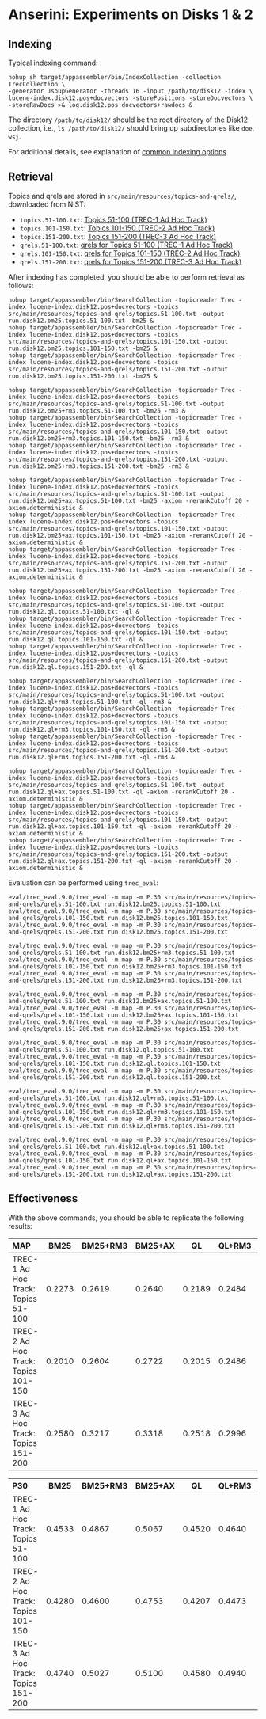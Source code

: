 # Anserini: Experiments on Disks 1 &amp; 2

## Indexing

Typical indexing command:

```
nohup sh target/appassembler/bin/IndexCollection -collection TrecCollection \
-generator JsoupGenerator -threads 16 -input /path/to/disk12 -index \
lucene-index.disk12.pos+docvectors -storePositions -storeDocvectors \
-storeRawDocs >& log.disk12.pos+docvectors+rawdocs &
```

The directory `/path/to/disk12/` should be the root directory of the Disk12 collection, i.e., `ls /path/to/disk12/` should bring up subdirectories like `doe`, `wsj`.

For additional details, see explanation of [common indexing options](common-indexing-options.md).

## Retrieval

Topics and qrels are stored in `src/main/resources/topics-and-qrels/`, downloaded from NIST:

+ `topics.51-100.txt`: [Topics 51-100 (TREC-1 Ad Hoc Track)](http://trec.nist.gov/data/topics_eng/topics.51-100.gz)
+ `topics.101-150.txt`: [Topics 101-150 (TREC-2 Ad Hoc Track)](http://trec.nist.gov/data/topics_eng/topics.101-150.gz)
+ `topics.151-200.txt`: [Topics 151-200 (TREC-3 Ad Hoc Track)](http://trec.nist.gov/data/topics_eng/topics.151-200.gz)
+ `qrels.51-100.txt`: [qrels for Topics 51-100 (TREC-1 Ad Hoc Track)](http://trec.nist.gov/data/qrels_eng/qrels.51-100.disk1.disk2.parts1-5.tar.gz)
+ `qrels.101-150.txt`: [qrels for Topics 101-150 (TREC-2 Ad Hoc Track)](http://trec.nist.gov/data/qrels_eng/qrels.101-150.disk1.disk2.parts1-5.tar.gz)
+ `qrels.151-200.txt`: [qrels for Topics 151-200 (TREC-3 Ad Hoc Track)](http://trec.nist.gov/data/qrels_eng/qrels.151-200.201-250.disks1-3.all.tar.gz)

After indexing has completed, you should be able to perform retrieval as follows:

```
nohup target/appassembler/bin/SearchCollection -topicreader Trec -index lucene-index.disk12.pos+docvectors -topics src/main/resources/topics-and-qrels/topics.51-100.txt -output run.disk12.bm25.topics.51-100.txt -bm25 &
nohup target/appassembler/bin/SearchCollection -topicreader Trec -index lucene-index.disk12.pos+docvectors -topics src/main/resources/topics-and-qrels/topics.101-150.txt -output run.disk12.bm25.topics.101-150.txt -bm25 &
nohup target/appassembler/bin/SearchCollection -topicreader Trec -index lucene-index.disk12.pos+docvectors -topics src/main/resources/topics-and-qrels/topics.151-200.txt -output run.disk12.bm25.topics.151-200.txt -bm25 &

nohup target/appassembler/bin/SearchCollection -topicreader Trec -index lucene-index.disk12.pos+docvectors -topics src/main/resources/topics-and-qrels/topics.51-100.txt -output run.disk12.bm25+rm3.topics.51-100.txt -bm25 -rm3 &
nohup target/appassembler/bin/SearchCollection -topicreader Trec -index lucene-index.disk12.pos+docvectors -topics src/main/resources/topics-and-qrels/topics.101-150.txt -output run.disk12.bm25+rm3.topics.101-150.txt -bm25 -rm3 &
nohup target/appassembler/bin/SearchCollection -topicreader Trec -index lucene-index.disk12.pos+docvectors -topics src/main/resources/topics-and-qrels/topics.151-200.txt -output run.disk12.bm25+rm3.topics.151-200.txt -bm25 -rm3 &

nohup target/appassembler/bin/SearchCollection -topicreader Trec -index lucene-index.disk12.pos+docvectors -topics src/main/resources/topics-and-qrels/topics.51-100.txt -output run.disk12.bm25+ax.topics.51-100.txt -bm25 -axiom -rerankCutoff 20 -axiom.deterministic &
nohup target/appassembler/bin/SearchCollection -topicreader Trec -index lucene-index.disk12.pos+docvectors -topics src/main/resources/topics-and-qrels/topics.101-150.txt -output run.disk12.bm25+ax.topics.101-150.txt -bm25 -axiom -rerankCutoff 20 -axiom.deterministic &
nohup target/appassembler/bin/SearchCollection -topicreader Trec -index lucene-index.disk12.pos+docvectors -topics src/main/resources/topics-and-qrels/topics.151-200.txt -output run.disk12.bm25+ax.topics.151-200.txt -bm25 -axiom -rerankCutoff 20 -axiom.deterministic &

nohup target/appassembler/bin/SearchCollection -topicreader Trec -index lucene-index.disk12.pos+docvectors -topics src/main/resources/topics-and-qrels/topics.51-100.txt -output run.disk12.ql.topics.51-100.txt -ql &
nohup target/appassembler/bin/SearchCollection -topicreader Trec -index lucene-index.disk12.pos+docvectors -topics src/main/resources/topics-and-qrels/topics.101-150.txt -output run.disk12.ql.topics.101-150.txt -ql &
nohup target/appassembler/bin/SearchCollection -topicreader Trec -index lucene-index.disk12.pos+docvectors -topics src/main/resources/topics-and-qrels/topics.151-200.txt -output run.disk12.ql.topics.151-200.txt -ql &

nohup target/appassembler/bin/SearchCollection -topicreader Trec -index lucene-index.disk12.pos+docvectors -topics src/main/resources/topics-and-qrels/topics.51-100.txt -output run.disk12.ql+rm3.topics.51-100.txt -ql -rm3 &
nohup target/appassembler/bin/SearchCollection -topicreader Trec -index lucene-index.disk12.pos+docvectors -topics src/main/resources/topics-and-qrels/topics.101-150.txt -output run.disk12.ql+rm3.topics.101-150.txt -ql -rm3 &
nohup target/appassembler/bin/SearchCollection -topicreader Trec -index lucene-index.disk12.pos+docvectors -topics src/main/resources/topics-and-qrels/topics.151-200.txt -output run.disk12.ql+rm3.topics.151-200.txt -ql -rm3 &

nohup target/appassembler/bin/SearchCollection -topicreader Trec -index lucene-index.disk12.pos+docvectors -topics src/main/resources/topics-and-qrels/topics.51-100.txt -output run.disk12.ql+ax.topics.51-100.txt -ql -axiom -rerankCutoff 20 -axiom.deterministic &
nohup target/appassembler/bin/SearchCollection -topicreader Trec -index lucene-index.disk12.pos+docvectors -topics src/main/resources/topics-and-qrels/topics.101-150.txt -output run.disk12.ql+ax.topics.101-150.txt -ql -axiom -rerankCutoff 20 -axiom.deterministic &
nohup target/appassembler/bin/SearchCollection -topicreader Trec -index lucene-index.disk12.pos+docvectors -topics src/main/resources/topics-and-qrels/topics.151-200.txt -output run.disk12.ql+ax.topics.151-200.txt -ql -axiom -rerankCutoff 20 -axiom.deterministic &

```

Evaluation can be performed using `trec_eval`:

```
eval/trec_eval.9.0/trec_eval -m map -m P.30 src/main/resources/topics-and-qrels/qrels.51-100.txt run.disk12.bm25.topics.51-100.txt
eval/trec_eval.9.0/trec_eval -m map -m P.30 src/main/resources/topics-and-qrels/qrels.101-150.txt run.disk12.bm25.topics.101-150.txt
eval/trec_eval.9.0/trec_eval -m map -m P.30 src/main/resources/topics-and-qrels/qrels.151-200.txt run.disk12.bm25.topics.151-200.txt

eval/trec_eval.9.0/trec_eval -m map -m P.30 src/main/resources/topics-and-qrels/qrels.51-100.txt run.disk12.bm25+rm3.topics.51-100.txt
eval/trec_eval.9.0/trec_eval -m map -m P.30 src/main/resources/topics-and-qrels/qrels.101-150.txt run.disk12.bm25+rm3.topics.101-150.txt
eval/trec_eval.9.0/trec_eval -m map -m P.30 src/main/resources/topics-and-qrels/qrels.151-200.txt run.disk12.bm25+rm3.topics.151-200.txt

eval/trec_eval.9.0/trec_eval -m map -m P.30 src/main/resources/topics-and-qrels/qrels.51-100.txt run.disk12.bm25+ax.topics.51-100.txt
eval/trec_eval.9.0/trec_eval -m map -m P.30 src/main/resources/topics-and-qrels/qrels.101-150.txt run.disk12.bm25+ax.topics.101-150.txt
eval/trec_eval.9.0/trec_eval -m map -m P.30 src/main/resources/topics-and-qrels/qrels.151-200.txt run.disk12.bm25+ax.topics.151-200.txt

eval/trec_eval.9.0/trec_eval -m map -m P.30 src/main/resources/topics-and-qrels/qrels.51-100.txt run.disk12.ql.topics.51-100.txt
eval/trec_eval.9.0/trec_eval -m map -m P.30 src/main/resources/topics-and-qrels/qrels.101-150.txt run.disk12.ql.topics.101-150.txt
eval/trec_eval.9.0/trec_eval -m map -m P.30 src/main/resources/topics-and-qrels/qrels.151-200.txt run.disk12.ql.topics.151-200.txt

eval/trec_eval.9.0/trec_eval -m map -m P.30 src/main/resources/topics-and-qrels/qrels.51-100.txt run.disk12.ql+rm3.topics.51-100.txt
eval/trec_eval.9.0/trec_eval -m map -m P.30 src/main/resources/topics-and-qrels/qrels.101-150.txt run.disk12.ql+rm3.topics.101-150.txt
eval/trec_eval.9.0/trec_eval -m map -m P.30 src/main/resources/topics-and-qrels/qrels.151-200.txt run.disk12.ql+rm3.topics.151-200.txt

eval/trec_eval.9.0/trec_eval -m map -m P.30 src/main/resources/topics-and-qrels/qrels.51-100.txt run.disk12.ql+ax.topics.51-100.txt
eval/trec_eval.9.0/trec_eval -m map -m P.30 src/main/resources/topics-and-qrels/qrels.101-150.txt run.disk12.ql+ax.topics.101-150.txt
eval/trec_eval.9.0/trec_eval -m map -m P.30 src/main/resources/topics-and-qrels/qrels.151-200.txt run.disk12.ql+ax.topics.151-200.txt

```

## Effectiveness

With the above commands, you should be able to replicate the following results:

MAP                                     | BM25      | BM25+RM3  | BM25+AX   | QL        | QL+RM3    | QL+AX     |
:---------------------------------------|-----------|-----------|-----------|-----------|-----------|-----------|
TREC-1 Ad Hoc Track: Topics 51-100      | 0.2273    | 0.2619    | 0.2640    | 0.2189    | 0.2484    | 0.2501    |
TREC-2 Ad Hoc Track: Topics 101-150     | 0.2010    | 0.2604    | 0.2722    | 0.2015    | 0.2486    | 0.2593    |
TREC-3 Ad Hoc Track: Topics 151-200     | 0.2580    | 0.3217    | 0.3318    | 0.2518    | 0.2996    | 0.3103    |


P30                                     | BM25      | BM25+RM3  | BM25+AX   | QL        | QL+RM3    | QL+AX     |
:---------------------------------------|-----------|-----------|-----------|-----------|-----------|-----------|
TREC-1 Ad Hoc Track: Topics 51-100      | 0.4533    | 0.4867    | 0.5067    | 0.4520    | 0.4640    | 0.4953    |
TREC-2 Ad Hoc Track: Topics 101-150     | 0.4280    | 0.4600    | 0.4753    | 0.4207    | 0.4473    | 0.4740    |
TREC-3 Ad Hoc Track: Topics 151-200     | 0.4740    | 0.5027    | 0.5100    | 0.4580    | 0.4940    | 0.5167    |


